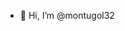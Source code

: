 - 👋 Hi, I’m @montugol32

<!---
montugol32/montugol32 is a ✨ special ✨ repository because its `README.md` (this file) appears on your GitHub profile.
You can click the Preview link to take a look at your changes.
--->
